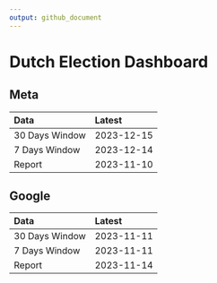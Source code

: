 ```yaml
---
output: github_document
---
```


# Dutch Election Dashboard



## Meta


|Data           |Latest     |
|:--------------|:----------|
|30 Days Window |2023-12-15 |
|7 Days Window  |2023-12-14 |
|Report         |2023-11-10 |

## Google


|Data           |Latest     |
|:--------------|:----------|
|30 Days Window |2023-11-11 |
|7 Days Window  |2023-11-11 |
|Report         |2023-11-14 |
